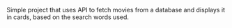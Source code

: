 Simple project that uses API to fetch movies from a database and displays it in cards, based on the search words used.
